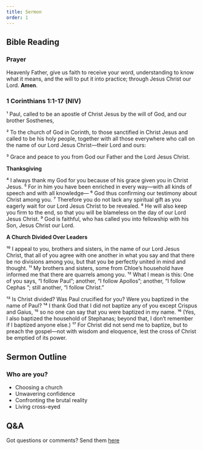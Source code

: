 ```yaml
---
title: Sermon 
order: 1
---
```


## Bible Reading

### Prayer
Heavenly Father, give us faith to receive your word, understanding to know what it means, and the will to put it into practice; through Jesus Christ our Lord. **Amen**. 


### 1 Corinthians 1:1-17 (NIV)

¹ Paul, called to be an apostle of Christ Jesus by the will of God, and our brother Sosthenes,

² To the church of God in Corinth, to those sanctified in Christ Jesus and called to be his holy people, together with all those everywhere who call on the name of our Lord Jesus Christ—their Lord and ours:

³ Grace and peace to you from God our Father and the Lord Jesus Christ.

**Thanksgiving**

⁴ I always thank my God for you because of his grace given you in Christ Jesus. ⁵ For in him you have been enriched in every way—with all kinds of speech and with all knowledge— ⁶ God thus confirming our testimony about Christ among you. ⁷ Therefore you do not lack any spiritual gift as you eagerly wait for our Lord Jesus Christ to be revealed. ⁸ He will also keep you firm to the end, so that you will be blameless on the day of our Lord Jesus Christ. ⁹ God is faithful, who has called you into fellowship with his Son, Jesus Christ our Lord.

**A Church Divided Over Leaders**

¹⁰ I appeal to you, brothers and sisters, in the name of our Lord Jesus Christ, that all of you agree with one another in what you say and that there be no divisions among you, but that you be perfectly united in mind and thought. ¹¹ My brothers and sisters, some from Chloe’s household have informed me that there are quarrels among you. ¹² What I mean is this: One of you says, “I follow Paul”; another, “I follow Apollos”; another, “I follow Cephas ”; still another, “I follow Christ.”

¹³ Is Christ divided? Was Paul crucified for you? Were you baptized in the name of Paul? ¹⁴ I thank God that I did not baptize any of you except Crispus and Gaius, ¹⁵ so no one can say that you were baptized in my name. ¹⁶ (Yes, I also baptized the household of Stephanas; beyond that, I don’t remember if I baptized anyone else.) ¹⁷ For Christ did not send me to baptize, but to preach the gospel—not with wisdom and eloquence, lest the cross of Christ be emptied of its power.

## Sermon Outline
### Who are you?
- Choosing a church
- Unwavering confidence
- Confronting the brutal reality
- Living cross-eyed 


## Q&A
Got questions or comments? Send them [here](https://tinyurl.com/SGHACQuestionsAnswers)
